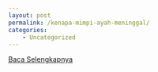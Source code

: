 ```yaml
---
layout: post
permalink: /kenapa-mimpi-ayah-meninggal/
categories:
    - Uncategorized
---
```


[Baca Selengkapnya](/05)